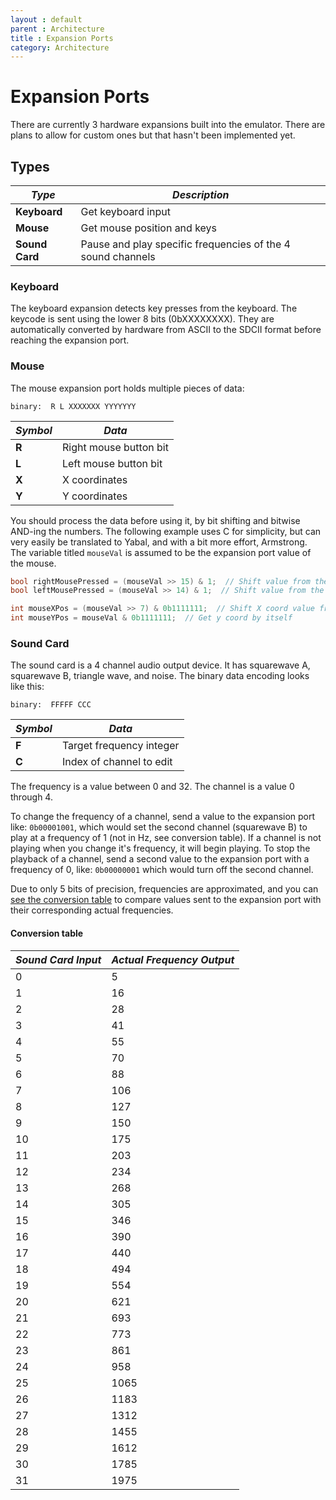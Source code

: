```yaml
---
layout : default
parent : Architecture
title : Expansion Ports
category: Architecture
---
```


# Expansion Ports

There are currently 3 hardware expansions built into the emulator. There are plans to allow for custom ones but that hasn't been implemented yet.

## Types

| **_Type_**     | **_Description_**                                           |
|----------------|-------------------------------------------------------------|
| **Keyboard**   | Get keyboard input                                          |
| **Mouse**      | Get mouse position and keys                                 |
| **Sound Card** | Pause and play specific frequencies of the 4 sound channels |


### Keyboard
The keyboard expansion detects key presses from the keyboard. The keycode is sent using the lower 8 bits (0bXXXXXXXX). They are automatically converted by hardware from ASCII to the SDCII format before reaching the expansion port.

### Mouse
The mouse expansion port holds multiple pieces of data:

```
binary:  R L XXXXXXX YYYYYYY
```

| **_Symbol_** | **_Data_**             |
|--------------|------------------------|
| **R**        | Right mouse button bit |
| **L**        | Left mouse button bit  |
| **X**        | X coordinates          |
| **Y**        | Y coordinates          |

You should process the data before using it, by bit shifting and bitwise AND-ing the numbers. The following example uses C for simplicity, but can very easily be translated to Yabal, and with a bit more effort, Armstrong. The variable titled `mouseVal` is assumed to be the expansion port value of the mouse.

```c
bool rightMousePressed = (mouseVal >> 15) & 1;  // Shift value from the left side to the right and get it by itself
bool leftMousePressed = (mouseVal >> 14) & 1;  // Shift value from the left side to the right and get it by itself

int mouseXPos = (mouseVal >> 7) & 0b1111111;  // Shift X coord value from the left side to the right and get it by itself
int mouseYPos = mouseVal & 0b1111111;  // Get y coord by itself
```

### Sound Card
The sound card is a 4 channel audio output device. It has squarewave A, squarewave B, triangle wave, and noise. The binary data encoding looks like this:

```
binary:  FFFFF CCC
```

| **_Symbol_** | **_Data_**               |
|--------------|--------------------------|
| **F**        | Target frequency integer |
| **C**        | Index of channel to edit |

The frequency is a value between 0 and 32. The channel is a value 0 through 4.

To change the frequency of a channel, send a value to the expansion port like: `0b00001001`, which would set the second channel (squarewave B) to play at a frequency of 1 (not in Hz, see conversion table). If a channel is not playing when you change it's frequency, it will begin playing. To stop the playback of a channel, send a second value to the expansion port with a frequency of 0, like: `0b00000001` which would turn off the second channel.

Due to only 5 bits of precision, frequencies are approximated, and you can [see the conversion table](https://sam-astro.github.io/Astro8-Computer/docs/Architecture/Expansion%20Ports.html#conversion-table) to compare values sent to the expansion port with their corresponding actual frequencies.

#### Conversion table

| **_Sound Card Input_** | **_Actual Frequency Output_** |
|----|---|
| 0 | 5|
| 1 | 16|
| 2 | 28|
| 3 | 41|
| 4 | 55|
| 5 | 70|
| 6 | 88|
| 7 | 106|
| 8 | 127|
| 9 | 150|
| 10 | 175|
| 11 | 203|
| 12 | 234|
| 13 | 268|
| 14 | 305|
| 15 | 346|
| 16 | 390|
| 17 | 440|
| 18 | 494|
| 19 | 554|
| 20 | 621|
| 21 | 693|
| 22 | 773|
| 23 | 861|
| 24 | 958|
| 25 | 1065|
| 26 | 1183|
| 27 | 1312|
| 28 | 1455|
| 29 | 1612|
| 30 | 1785|
| 31 | 1975|
